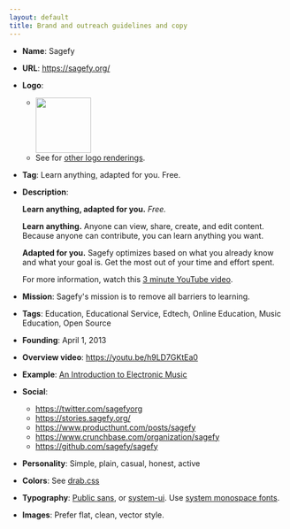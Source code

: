 ```yaml
---
layout: default
title: Brand and outreach guidelines and copy
---
```


- **Name**: Sagefy
- **URL**: <https://sagefy.org/>
- **Logo**:
  - <img src="https://raw.githubusercontent.com/sagefy/sagefy/master/nginx/astrolabe-white-square.png" width="100" style="vertical-align:top" />
  - See for [other logo renderings](https://github.com/sagefy/sagefy/tree/master/nginx).
- **Tag**: Learn anything, adapted for you. Free.
- **Description**:

  **Learn anything, adapted for you.** _Free._

  **Learn anything.** Anyone can view, share, create, and edit content. Because anyone can contribute, you can learn anything you want.

  **Adapted for you.** Sagefy optimizes based on what you already know and what your goal is. Get the most out of your time and effort spent.

  For more information, watch this [3 minute YouTube video](https://youtu.be/h9LD7GKtEa0).

- **Mission**: Sagefy's mission is to remove all barriers to learning.
- **Tags**: Education, Educational Service, Edtech, Online Education, Music Education, Open Source
- **Founding**: April 1, 2013
- **Overview video**: <https://youtu.be/h9LD7GKtEa0>
- **Example**: [An Introduction to Electronic Music](https://sagefy.org/subjects/EU7YbwNsNzChujKZ1tt2Nx)
- **Social**:
  - <https://twitter.com/sagefyorg>
  - <https://stories.sagefy.org/>
  - <https://www.producthunt.com/posts/sagefy>
  - <https://www.crunchbase.com/organization/sagefy>
  - <https://github.com/sagefy/sagefy>
- **Personality**: Simple, plain, casual, honest, active
- **Colors**: See [drab.css](https://github.com/heiskr/drab.css/blob/master/css/drab.partial.css#L5-L15)
- **Typography**: [Public sans](https://public-sans.digital.gov/), or [system-ui](https://github.com/twbs/bootstrap/blob/b1f49092877c83bf2007cc363fc5c6925cc0dc8c/scss/_variables.scss#L287). Use [system monospace fonts](https://github.com/twbs/bootstrap/blob/b1f49092877c83bf2007cc363fc5c6925cc0dc8c/scss/_variables.scss#L288).
- **Images**: Prefer flat, clean, vector style.
